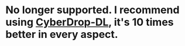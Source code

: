 # No longer supported. I recommend using [CyberDrop-DL](https://github.com/Jules-WinnfieldX/CyberDropDownloader), it's 10 times better in every aspect.

